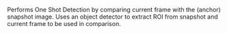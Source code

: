 Performs One Shot Detection by comparing current frame with the (anchor) snapshot image. Uses an object detector to extract ROI from snapshot and current frame to be used in comparison.
